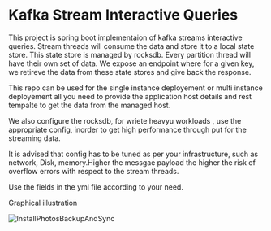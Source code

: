 # Kafka Stream Interactive Queries

This project is spring boot implementaion of kafka streams interactive queries. Stream threads will consume the data and store it to a local state store. This state store is managed by rocksdb. Every partition thread will have their own set of data. We expose an endpoint where for a given key, we retireve the data from these state stores and give back the response.

This repo can be used for the single instance deployement or multi instance deployement all you need to provide the application host details and rest tempalte to get the data from the managed host.

We also configure the rocksdb, for wriete heavyu workloads , use the appropriate config, inorder to get high performance through put for the streaming data.

It is advised that config has to be tuned as per your infrastructure, such as network, Disk, memory.Higher the messgae payload the higher the risk of overflow errors with respect to the stream threads.

Use the fields in the yml file according to your need.



Graphical illustration 

![InstallPhotosBackupAndSync](https://user-images.githubusercontent.com/64941718/115099211-6baa3580-9f02-11eb-90f7-121794a76c2e.jpeg)
